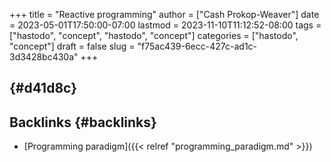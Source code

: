 +++
title = "Reactive programming"
author = ["Cash Prokop-Weaver"]
date = 2023-05-01T17:50:00-07:00
lastmod = 2023-11-10T11:12:52-08:00
tags = ["hastodo", "concept", "hastodo", "concept"]
categories = ["hastodo", "concept"]
draft = false
slug = "f75ac439-6ecc-427c-ad1c-3d3428bc430a"
+++

##  {#d41d8c}


## Backlinks {#backlinks}

-   [Programming paradigm]({{< relref "programming_paradigm.md" >}})
